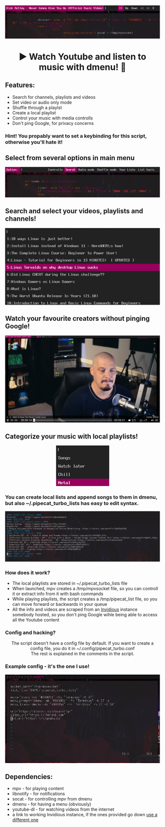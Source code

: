 <p align="center">
  <img src="/screenshots/controlls.png">
</p>
<h1 align="center">▶️ Watch Youtube and listen to music with dmenu! 🎵</h1>

  <h2 color="#c4037a">Features:</h2>

  <ul>
    <li>Search for channels, playlists and videos</li>
    <li>Set video or audio only mode</li>
    <li>Shuffle through a playlst</li>
    <li>Create a local playlist</li>
    <li>Control your music with media controlls</li>
    <li>Don't ping Google, for privacy concerns</li>
  </ul>
  
  <h3 color="#c4037a">Hint! You propably want to set a keybinding for this script, otherwise you'll hate it!</h3>
  
  <h2 color="#c4037a">Select from several options in main menu</h2>
  <p align="center">
    <img src="/screenshots/main_menu.png">
  </p>
  
  <h2 color="#c4037a">Search and select your videos, playlists and channels!</h2>
  <p align="center">
    <img src="/screenshots/select.png">
  </p>
  
  <h2 color="#c4037a">Watch your favourite creators without pinging Google!</h2>
  <p align="center">
    <img src="/screenshots/video.png">
  </p>
  
  <h2 color="#c4037a">Categorize your music with local playlists!</h2>
  <p align="center">
    <img src="/screenshots/your_lists.png">
  </p>
  
  <h3 color="#c4037a">You can create local lists and append songs to them in dmenu, but also ~/.pipecat_turbo_lists has easy to edit syntax.</h3> 
  <p align="center">
    <img src="/screenshots/syntax.png">
  </p>
  
  <h3 color="#c4037a">How does it work?</h3>
  <ul>
    <li>The local playlists are stored in ~/.pipecat_turbo_lists file</li>
    <li>When launched, mpv creates a /tmp/mpvsocket file, so you can controll it or extract info from it with bash commands</li>
    <li>While playing playlists, the script creates a /tmp/pipecat_list file, so you can move forward or backwards in your queue</li>
    <li>All the info and videos are scraped from an <a href="https://github.com/iv-org/invidious">Invidious</a> instance somebody hosted, so you don't ping Google wihle being able to access all the Youtube content</li>
  </ul>
  
  <h3 color="#c4037a">Config and hacking?</h3>
  <p align="center">
    The script doesn't have a config file by default. If you want to create a config file, you do it in <span color="#c4037a">~/.config/pipecat_turbo.conf</span><br>
  The rest is explained in the comments in the script. 
</p>  

<h3 color="#c4037a">Example config - it's the one I use!</h3>
<p align="center">
  <img src="/screenshots/config.png">
</p>

  
  
  <h2 color="#c4037a">Dependencies:</h2>

  <ul>
    <li>mpv - for playing content</li>
    <li>libnotify - for notifications</li>
    <li>socat - for controlling mpv from dmenu</li>
    <li>dmenu - for having a menu (obviously)</li>
    <li>youtube-dl - for watching videos from the internet</li>
    <li>a link to working Invidious instance, if the ones provided go down <a href="https://docs.invidious.io/Invidious-Instances.md">use a different one</a></li>
   </ul>

